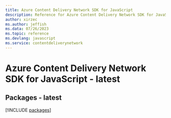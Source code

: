 ```yaml
---
title: Azure Content Delivery Network SDK for JavaScript
description: Reference for Azure Content Delivery Network SDK for JavaScript
author: xirzec
ms.author: jeffish
ms.data: 07/26/2023
ms.topic: reference
ms.devlang: javascript
ms.service: contentdeliverynetwork
---
```

# Azure Content Delivery Network SDK for JavaScript - latest
## Packages - latest
[!INCLUDE [packages](content-delivery-network-index.md)]